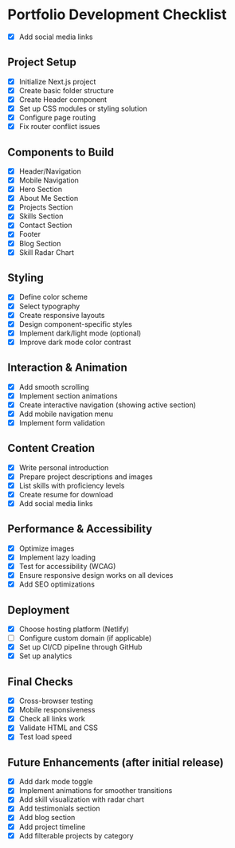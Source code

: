 # Portfolio Development Checklist

- [x] Add social media links

## Project Setup
- [x] Initialize Next.js project
- [x] Create basic folder structure
- [x] Create Header component
- [x] Set up CSS modules or styling solution
- [x] Configure page routing
- [x] Fix router conflict issues

## Components to Build
- [x] Header/Navigation
- [x] Mobile Navigation
- [x] Hero Section
- [x] About Me Section
- [x] Projects Section
- [x] Skills Section
- [x] Contact Section
- [x] Footer
- [x] Blog Section
- [x] Skill Radar Chart

## Styling
- [x] Define color scheme
- [x] Select typography
- [x] Create responsive layouts
- [x] Design component-specific styles
- [x] Implement dark/light mode (optional)
- [x] Improve dark mode color contrast

## Interaction & Animation
- [x] Add smooth scrolling
- [x] Implement section animations
- [x] Create interactive navigation (showing active section)
- [x] Add mobile navigation menu
- [x] Implement form validation

## Content Creation
- [x] Write personal introduction
- [x] Prepare project descriptions and images
- [x] List skills with proficiency levels
- [x] Create resume for download
- [x] Add social media links

## Performance & Accessibility
- [x] Optimize images
- [x] Implement lazy loading
- [x] Test for accessibility (WCAG)
- [x] Ensure responsive design works on all devices
- [x] Add SEO optimizations

## Deployment
- [x] Choose hosting platform (Netlify)
- [ ] Configure custom domain (if applicable)
- [x] Set up CI/CD pipeline through GitHub
- [x] Set up analytics

## Final Checks
- [x] Cross-browser testing
- [x] Mobile responsiveness
- [x] Check all links work
- [x] Validate HTML and CSS
- [x] Test load speed

## Future Enhancements (after initial release)
- [x] Add dark mode toggle
- [x] Implement animations for smoother transitions
- [x] Add skill visualization with radar chart
- [x] Add testimonials section
- [x] Add blog section
- [x] Add project timeline 
- [x] Add filterable projects by category